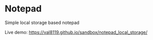 # Notepad
 Simple local storage based notepad
 
 Live demo: https://val8119.github.io/sandbox/notepad_local_storage/
